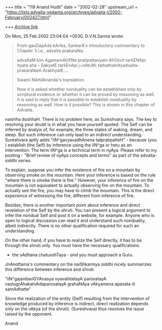+++
title = "119 Anand Hudli"
date = "2002-02-28"
upstream_url = "https://lists.advaita-vedanta.org/archives/advaita-l/2002-February/002427.html"

+++
[Archive link](https://lists.advaita-vedanta.org/archives/advaita-l/2002-February/002427.html)

On Mon, 25 Feb 2002 23:04:04 +0530, D.V.N.Sarma <narayana at HD1.VSNL.NET.IN>
wrote:

>From gauDapAda kArika, SankarA's introductory commentary
>to Chapter 3 i.e., advaita prakaraNa.
>
>advaitaM kim AgamamAtrENa pratipattavyam AhOsvit tarkENApi
>ityata aha - SakyatE tarkEnApi  j~nAtuM; tatkathamityadvaita-
>prakaraNam ArabhyatE....
>
>Swami NikhilAnanda's translation.
>
>Now it is asked whether nonduality can be established only by
>scriptural evidence or whether it can be proved by reasoning as well.
>It is said in reply that it is possible to establish nonduality by
>reasoning as well. How is it possible? This is shown in this chapter
>of Advaita.
>

 naishha doshhaH. There is no problem here, as Sureshvara says.
 The key to resolving your doubt is in what you have yourself quoted.
 The Self can be inferred by analyis of, for example, the three states
 of waking, dream, and sleep. But such inference can only lead to an
 *indirect* understanding. Sureshvara aptly adds "liN^gavyavadhAnena
 tatpratipatteH" - because (you ) establish (the Self) by
 inference using the liN^ga or hetu as an intervention. The term
 liN^ga is a technical term in nyAya. Please refer to my posting -
 "Brief review of nyAya concepts and terms" as part of the advaita-siddhi
 series.

 To explain, suppose you infer the existence of fire on a mountain
 by observing smoke on the mountain. Here your inference is based on
 the rule "where there is smoke there is fire." However, your inference
 of fire on the mountain is not equivalent to actually observing fire
 on the mountain. To actually see the fire, you may have to climb the
 mountain. This is the direct experience of witnessing the fire,
 different from inference of fire.

 Besides, there is another important point about inference and direct
 revelation of the Self by the shruti. You can present a logical argument
 to infer the nondual Self and post it on a website, for example. Anyone
 who is open to logical discussion can read it and understand such
 nonduality, albeit indirectly. There is no other qualification required
 for such an understanding.

 On the other hand, if you have to realize the Self directly, it has to
 be through the shruti only.  You must have the necessary qualifications
 - the sAdhana chatusshTaya - *and* you must approach a Guru.

 JnAnottama's commentary on the naiShkarmya siddhi nicely summarizes
 this  difference between inference and shruti:

 "liN^gajanitaviGYAnasya vyavahitatayA paroxatayA
  vastugrAhakatvAdaparoxatayA grahaNAya vAkyameva apexata
 iti samAdhatte"

 Since the realization of the entity (Self) resulting from the
 intervention of knowledge produced by inference is indirect,
 direct realization depends *only* on the vAkya (of the shruti).
 (Sureshvara) thus resolves the issue raised by the opponent.

Anand

